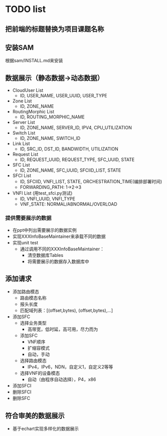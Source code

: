 # TODO list
## 把前端的标题替换为项目课题名称

## 安装SAM
根据sam/INSTALL.md来安装

## 数据展示（静态数据->动态数据）
* CloudUser List
    * ID, USER_NAME, USER_UUID, USER_TYPE
* Zone List
    * ID, ZONE_NAME
* RoutingMorphic List
    * ID, ROUTING_MORPHIC_NAME
* Server List
    * ID, ZONE_NAME, SERVER_ID, IPV4, CPU_UTILIZATION
* Switch List
    * ID, ZONE_NAME, SWITCH_ID
* Link List
    * ID, SRC_ID, DST_ID, BANDWIDTH, UTILIZATION
* Request List
    * ID, REQUEST_UUID, REQUEST_TYPE, SFC_UUID, STATE
* SFC List
    * ID, ZONE_NAME, SFC_UUID, SFCIID_LIST, STATE
* SFCI List
    * ID, SFCIID, VNFI_LIST, STATE, ORCHESTRATION_TIME(编排部署时间)
    * FORWARDING_PATH: 1->2->3
* VNFI List (用test_sfci.py测试)
    * ID, VNFI_UUID, VNFI_TYPE
    * VNF_STATE: NORMAL/ABNORMAL/OVERLOAD

### 提供需要展示的数据
* 在ppt中列出需要展示的数据实例
* 实现XXXInfoBaseMaintainer来承载不同的数据
* 实现unit test
    * 通过调用不同的XXXInfoBaseMaintainer：
        * 清空数据库Tables
        * 将需要展示的数据存入数据库中

## 添加请求
* 添加路由模态
    * 路由模态名称
    * 报头长度
    * 匹配域列表：[(offset,bytes), (offset,bytes),...]
* 添加SFC
    * 选择业务类型
        * 高带宽，低时延，高可用，尽力而为
    * 添加SFC
        * VNF顺序
        * 扩缩容模式
        * 自动，手动
    * 选择路由模态
        * IPv4，IPv6，NDN，自定义1，自定义2等等
    * 选择VNF的设备模态
        * 自动（由程序自动选择），P4，x86
* 添加SFCI
* 删除SFCI
* 删除SFC

## 符合审美的数据展示
* 基于echart实现多样化的数据展示
